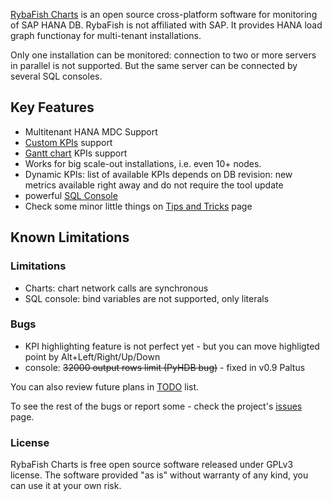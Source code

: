 [RybaFish Charts](/) is an open source cross-platform software for monitoring of SAP HANA DB. RybaFish is not affiliated with SAP. It provides HANA load graph functionay for multi-tenant installations.

Only one installation can be monitored: connection to two or more servers in parallel is not supported. But the same server can be connected by several SQL consoles.

## Key Features
* Multitenant HANA MDC Support
* [Custom KPIs](/customKPI) support
* [Gantt chart](/customKPIgantt) KPIs support
* Works for big scale-out installations, i.e. even 10+ nodes.
* Dynamic KPIs: list of available KPIs depends on DB revision: new metrics available right away and do not require the tool update
* powerful [SQL Console](/sqlconsole)
* Check some minor little things on [Tips and Tricks](/tips) page

## Known Limitations
### Limitations
* Charts: chart network calls are synchronous
* SQL console: bind variables are not supported, only literals

### Bugs
* KPI highlighting feature is not perfect yet - but you can move highligted point by Alt+Left/Right/Up/Down
* console: ~~32000 output rows limit (PyHDB bug)~~ - fixed in v0.9 Paltus

You can also review future plans in [TODO](/todo) list.

To see the rest of the bugs or report some - check the project's [issues](https://github.com/rybafish/rybafish/issues) page.

### License
RybaFish Charts is free open source software released under GPLv3 license. The software provided "as is" without warranty of any kind, you can use it at your own risk.
